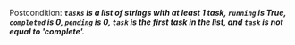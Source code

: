Postcondition: ***`tasks` is a list of strings with at least 1 task, `running` is True, `completed` is 0, `pending` is 0, `task` is the first task in the list, and `task` is not equal to 'complete'.***